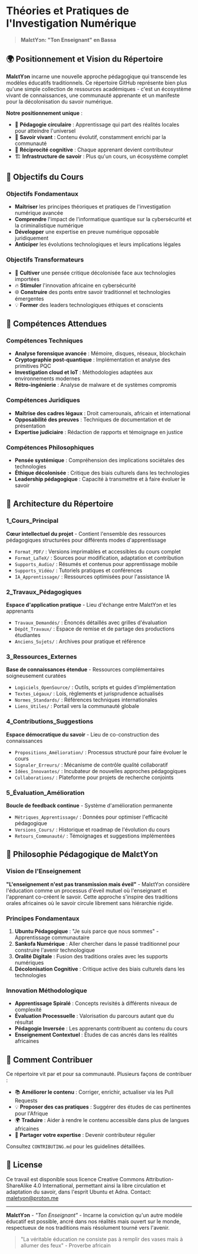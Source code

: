 # Théories et Pratiques de l'Investigation Numérique

> **MalɛtYɔn: "Ton Enseignant" en Bassa**

## 🌍 Positionnement et Vision du Répertoire

**MalɛtYɔn** incarne une nouvelle approche pédagogique qui transcende les modèles éducatifs traditionnels. Ce répertoire GitHub représente bien plus qu'une simple collection de ressources académiques - c'est un écosystème vivant de connaissances, une communauté apprenante et un manifeste pour la décolonisation du savoir numérique.

**Notre positionnement unique** :
- 🔄 **Pédagogie circulaire** : Apprentissage qui part des réalités locales pour atteindre l'universel
- 🌱 **Savoir vivant** : Contenu évolutif, constamment enrichi par la communauté
- 🤝 **Réciprocité cognitive** : Chaque apprenant devient contributeur
- 🏗️ **Infrastructure de savoir** : Plus qu'un cours, un écosystème complet

## 🎯 Objectifs du Cours

### Objectifs Fondamentaux
- **Maîtriser** les principes théoriques et pratiques de l'investigation numérique avancée
- **Comprendre** l'impact de l'informatique quantique sur la cybersécurité et la criminalistique numérique
- **Développer** une expertise en preuve numérique opposable juridiquement
- **Anticiper** les évolutions technologiques et leurs implications légales

### Objectifs Transformateurs
- 🌱 **Cultiver** une pensée critique décolonisée face aux technologies importées
- 🔥 **Stimuler** l'innovation africaine en cybersécurité
- 🌐 **Construire** des ponts entre savoir traditionnel et technologies émergentes
- 💡 **Former** des leaders technologiques éthiques et conscients

## 🧠 Compétences Attendues

### Compétences Techniques
- **Analyse forensique avancée** : Mémoire, disques, réseaux, blockchain
- **Cryptographie post-quantique** : Implémentation et analyse des primitives PQC
- **Investigation cloud et IoT** : Méthodologies adaptées aux environnements modernes
- **Rétro-ingénierie** : Analyse de malware et de systèmes compromis

### Compétences Juridiques
- **Maîtrise des cadres légaux** : Droit camerounais, africain et international
- **Opposabilité des preuves** : Techniques de documentation et de présentation
- **Expertise judiciaire** : Rédaction de rapports et témoignage en justice

### Compétences Philosophiques
- **Pensée systémique** : Compréhension des implications sociétales des technologies
- **Éthique décolonisée** : Critique des biais culturels dans les technologies
- **Leadership pédagogique** : Capacité à transmettre et à faire évoluer le savoir

## 📁 Architecture du Répertoire

### 1_Cours_Principal
**Cœur intellectuel du projet** - Contient l'ensemble des ressources pédagogiques structurées pour différents modes d'apprentissage
- `Format_PDF/` : Versions imprimables et accessibles du cours complet
- `Format_LaTeX/` : Sources pour modification, adaptation et contribution
- `Supports_Audio/` : Résumés et contenus pour apprentissage mobile
- `Supports_Vidéo/` : Tutoriels pratiques et conférences
- `IA_Apprentissage/` : Ressources optimisées pour l'assistance IA

### 2_Travaux_Pédagogiques
**Espace d'application pratique** - Lieu d'échange entre MalɛtYɔn et les apprenants
- `Travaux_Demandés/` : Énoncés détaillés avec grilles d'évaluation
- `Dépôt_Travaux/` : Espace de remise et de partage des productions étudiantes
- `Anciens_Sujets/` : Archives pour pratique et référence

### 3_Ressources_Externes
**Base de connaissances étendue** - Ressources complémentaires soigneusement curatées
- `Logiciels_OpenSource/` : Outils, scripts et guides d'implémentation
- `Textes_Légaux/` : Lois, règlements et jurisprudence actualisés
- `Normes_Standards/` : Références techniques internationales
- `Liens_Utiles/` : Portail vers la communauté globale

### 4_Contributions_Suggestions
**Espace démocratique du savoir** - Lieu de co-construction des connaissances
- `Propositions_Amélioration/` : Processus structuré pour faire évoluer le cours
- `Signaler_Erreurs/` : Mécanisme de contrôle qualité collaboratif
- `Idées_Innovantes/` : Incubateur de nouvelles approches pédagogiques
- `Collaborations/` : Plateforme pour projets de recherche conjoints

### 5_Évaluation_Amélioration
**Boucle de feedback continue** - Système d'amélioration permanente
- `Métriques_Apprentissage/` : Données pour optimiser l'efficacité pédagogique
- `Versions_Cours/` : Historique et roadmap de l'évolution du cours
- `Retours_Communauté/` : Témoignages et suggestions implémentées

## 🧭 Philosophie Pédagogique de MalɛtYɔn

### Vision de l'Enseignement
**"L'enseignement n'est pas transmission mais éveil"** - MalɛtYɔn considère l'éducation comme un processus d'éveil mutuel où l'enseignant et l'apprenant co-créent le savoir. Cette approche s'inspire des traditions orales africaines où le savoir circule librement sans hiérarchie rigide.

### Principes Fondamentaux
1. **Ubuntu Pédagogique** : "Je suis parce que nous sommes" - Apprentissage communautaire
2. **Sankofa Numérique** : Aller chercher dans le passé traditionnel pour construire l'avenir technologique
3. **Oralité Digitale** : Fusion des traditions orales avec les supports numériques
4. **Décolonisation Cognitive** : Critique active des biais culturels dans les technologies

### Innovation Méthodologique
- **Apprentissage Spiralé** : Concepts revisités à différents niveaux de complexité
- **Évaluation Processuelle** : Valorisation du parcours autant que du résultat
- **Pédagogie Inversée** : Les apprenants contribuent au contenu du cours
- **Enseignement Contextuel** : Études de cas ancrés dans les réalités africaines

## 🚀 Comment Contribuer

Ce répertoire vit par et pour sa communauté. Plusieurs façons de contribuer :
- 📚 **Améliorer le contenu** : Corriger, enrichir, actualiser via les Pull Requests
- 💡 **Proposer des cas pratiques** : Suggérer des études de cas pertinentes pour l'Afrique
- 🌍 **Traduire** : Aider à rendre le contenu accessible dans plus de langues africaines
- 🤝 **Partager votre expertise** : Devenir contributeur régulier

Consultez `CONTRIBUTING.md` pour les guidelines détaillées.

## 📜 License

Ce travail est disponible sous licence Creative Commons Attribution-ShareAlike 4.0 International, permettant ainsi la libre circulation et adaptation du savoir, dans l'esprit Ubuntu et Adna.
Contact: maletyon@proton.me

---

**MalɛtYɔn** - *"Ton Enseignant"* - Incarne la conviction qu'un autre modèle éducatif est possible, ancré dans nos réalités mais ouvert sur le monde, respectueux de nos traditions mais résolument tourné vers l'avenir.


> "La véritable éducation ne consiste pas à remplir des vases mais à allumer des feux" - Proverbe africain
